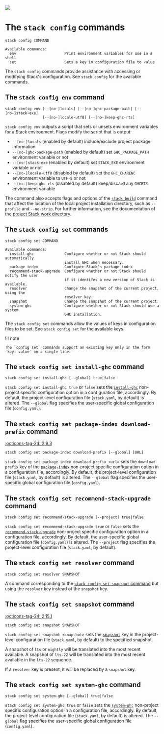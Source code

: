 <div class="hidden-warning"><a href="https://docs.haskellstack.org/"><img src="https://cdn.jsdelivr.net/gh/commercialhaskell/stack/doc/img/hidden-warning.svg"></a></div>

# The `stack config` commands

~~~text
stack config COMMAND

Available commands:
  env                      Print environment variables for use in a shell
  set                      Sets a key in configuration file to value
~~~

The `stack config` commands provide assistance with accessing or modifying
Stack's configuration. See `stack config` for the available commands.

## The `stack config env` command

~~~text
stack config env [--[no-]locals] [--[no-]ghc-package-path] [--[no-]stack-exe]
                 [--[no-]locale-utf8] [--[no-]keep-ghc-rts]
~~~

`stack config env` outputs a script that sets or unsets environment variables
for a Stack environment. Flags modify the script that is output:

* `--[no-]locals` (enabled by default) include/exclude project package
  information
* `--[no-]ghc-package-path` (enabled by default) set `GHC_PACKAGE_PATH`
  environment variable or not
* `--[no-]stack-exe` (enabled by default) set `STACK_EXE` environment variable
  or not
* `--[no-]locale-utf8` (disabled by default) set the `GHC_CHARENC`
  environment variable to `UTF-8` or not
* `--[no-]keep-ghc-rts` (disabled by default) keep/discard any `GHCRTS`
  environment variable

The command also accepts flags and options of the
[`stack build`](build_command.md#flags-affecting-ghcs-behaviour) command that
affect the location of the local project installation directory, such as
`--profile` and `--no-strip`. For further information, see the documentation of
the [project Stack work directory](../topics/stack_work.md).

## The `stack config set` commands

~~~text
stack config set COMMAND

Available commands:
  install-ghc              Configure whether or not Stack should automatically
                           install GHC when necessary.
  package-index            Configure Stack's package index
  recommend-stack-upgrade  Configure whether or not Stack should notify the user
                           if it identifes a new version of Stack is available.
  resolver                 Change the snapshot of the current project, using the
                           resolver key.
  snapshot                 Change the snapshot of the current project.
  system-ghc               Configure whether or not Stack should use a system
                           GHC installation.
~~~

The `stack config set` commands allow the values of keys in configuration files
to be set. See `stack config set` for the available keys.

!!! note

    The `config set` commands support an existing key only in the form
    `key: value` on a single line.

## The `stack config set install-ghc` command

~~~text
stack config set install-ghc [--global] true|false
~~~

`stack config set install-ghc true` or `false` sets the
[`install-ghc`](../configure/yaml/non-project.md#install-ghc) non-project
specific configuration option in a configuration file, accordingly. By default,
the project-level configuration file (`stack.yaml`, by default) is altered. The
`--global` flag specifies the user-specific global configuration file
(`config.yaml`).

## The `stack config set package-index download-prefix` command

[:octicons-tag-24: 2.9.3](https://github.com/commercialhaskell/stack/releases/tag/v2.9.3)

~~~text
stack config set package-index download-prefix [--global] [URL]
~~~

`stack config set package-index download-prefix <url>` sets the
`download-prefix` key of the
[`package-index`](../configure/yaml/non-project.md#package-index) non-project
specific configuration option in a configuration file, accordingly. By default,
the project-level configuration file (`stack.yaml`, by default) is  altered. The
`--global` flag specifies the user-specific global configuration  file
(`config.yaml`).

## The `stack config set recommend-stack-upgrade` command

~~~text
stack config set recommend-stack-upgrade [--project] true|false
~~~

`stack config set recommend-stack-upgrade true` or `false` sets the
[`recommend-stack-upgrade`](../configure/yaml/non-project.md#recommend-stack-upgrade)
non-project specific configuration option in a configuration file, accordingly.
By default, the user-specific global configuration file (`config.yaml`) is
altered. The `--project` flag specifies the project-level configuration file
(`stack.yaml`, by default).

## The `stack config set resolver` command

~~~text
stack config set resolver SNAPSHOT
~~~

A command corresponding to the
[`stack config set snapshot` command](#the-stack-config-set-snapshot-command)
but using the `resolver` key instead of the `snapshot` key.

## The `stack config set snapshot` command

[:octicons-tag-24: 2.15.1](https://github.com/commercialhaskell/stack/releases/tag/v2.15.1)

~~~text
stack config set snapshot SNAPSHOT
~~~

`stack config set snapshot <snapshot>` sets the
[`snapshot`](yaml_configuration.md#snapshot) key in the project-level
configuration file (`stack.yaml`, by default) to the specified snapshot.

A snapshot of `lts` or `nightly` will be translated into the most recent
available. A snapshot of `lts-22` will be translated into the most recent
available in the `lts-22` sequence.

If a `resolver` key is present, it will be replaced by a `snapshot` key.

## The `stack config set system-ghc` command

~~~text
stack config set system-ghc [--global] true|false
~~~

`stack config set system-ghc true` or `false` sets the
[`system-ghc`](../configure/yaml/non-project.md#system-ghc) non-project
specific configuration option in a configuration file, accordingly. By default,
the project-level configuration file (`stack.yaml`, by default) is altered. The
`--global` flag specifies the user-specific global configuration file
(`config.yaml`).
